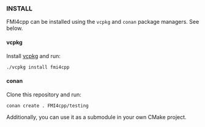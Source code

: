 
### INSTALL

FMI4cpp can be installed using the `vcpkg` and `conan` package managers. See below. 


#### vcpkg 

Install [vcpkg](https://github.com/Microsoft/vcpkg) and run:

```bash
./vcpkg install fmi4cpp
``` 

#### conan

Clone this repository and run:

```bash
conan create . FMI4cpp/testing
```


Additionally, you can use it as a submodule in your own CMake project.